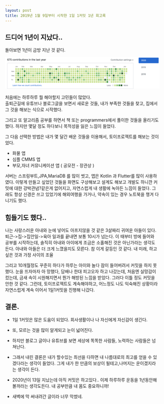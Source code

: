 ```yaml
---
layout: post
title: 2019년 1월 9일부터 시작한 1일 1커밋 1년 회고록
---
```



## 드디어 1년이 지났다..
돌아보면 1년이 금방 지난 것 같다.

![잔디밭](https://github.com/JWHAPO/jwhapo.github.io/blob/master/images/commit_2019/commit_ground_2019.png?raw=true)  

처음에는 하루하루 뭘 해야할지 고민들이 많았다.   
출퇴근길에 유튜브나 블로그글을 보면서 새로운 것들, 내가 부족한 것들을 찾고, 집에서 그 것을 해보는 식으로 시작했다.

그리고 또 알고리즘 공부를 하면서 책 또는 programmers에서 풀이한 것들을 올리기도 했다.
하지만 몇달 정도 하다보니 목적성을 잃은 느낌이 들었다.

그 다음 선택한 방법은 내가 몇 달간 배운 것들을 이용해서, 토이프로젝트를 해보는 것이었다.
- 화물 앱
- 심플 CMMS 앱
- 부모,자녀 커뮤니케이션 앱 ( 공모전 - 장관상 )

서버는 스프링부트,JPA,MariaDB 를 많이 썻고, 앱은 Kotlin 과 Flutter를 많이 사용하였다.
이렇게 만들고 싶었던 것들을 화면도 구상해보고 설계도 해보고 개발도 하니깐 커밋에 대한 강박관념?같은게 없어지고,
자연스럽게 내 생활에 녹아든 느낌이 들었다.
그래도 항상 신경은 쓰고 있었기에 해외여행을 가거나, 약속이 있는 경우 노트북을 챙겨 다니기도 했다.


## 힘들기도 했다..
나는 사랑스러운 아내와 눈에 넣어도 아프지않을 것 같은 3살짜리 귀여운 아들이 있다.
퇴근->집->집안일->육아 일과를 끝내면 보통 10시가 넘는다. 이 때부터 방에 들어와 공부를 시작하는데,
솔직히 아내와 아이에게 조금은 소홀해진 것은 아닌가라는 생각도 든다. 아내와 아들은 더 크게 느꼈을지도 모른다.
참 이게 갈등인 것 같다. 내 미래, 하고싶은 것과 가정 사이의 조율

그리고 10개월정도 꾸준히 하다가 하루는 아이와 놀다 잠이 들어버려서 커밋을 하지 못했다.
눈을 뜨자마자 아 망했다, 담배나 한대 피고오자 하고 나갔는데, 처음엔 실망감이 컸는데, 금새 속이 시원해지면서
뭔가 해방된 느낌을 받았다. 그러다 이틀 정도 커밋을 안한 것 같다.
그런데, 토이프로젝트도 계속해야하고, 어느정도 나도 익숙해진 상황이라 자연스럽게 계속 이어서 1일1커밋을 진행해 나갔다.

## 결론.
* 1일 1커밋은 많은 도움이 되었다. 회사생활이나 나 자신에게 자신감이 생긴다.
* 또, 모르는 것을 많이 알게되고 눈이 넓어진다.
* 하지만 블로그 글이나 유튜브를 보면 세상에 똑똑한 사람들, 노력하는 사람들은 넘쳐난다.
* 그래서 내린 결론은 내가 할수있는 최선을 다하면 내 나름대로의 최고를 얻을 수 있겠다라는 생각이 들었다. 그게 내가 한 만큼의 보상이 될테고,나머지는 운이겠지라는 생각이 든다.
* 2020년이 13일 지났는데 아직 커밋은 하고있다.. 이제 하루하루 운동을 1년동안해볼까라는 생각도든다. 내 공부만큼 내 몸도 중요하니까!

* 새벽에 막 써내려간 글이라 너무 막썼네.
